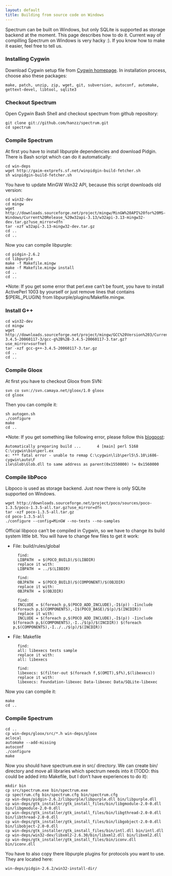 ```yaml
---
layout: default
title: Building from source code on Windows
---
```


Spectrum can be built on Windows, but only SQLite is supported as storage backend at the moment. This page describes how to do it.
Current way of compilling Spectrum on Windows is very hacky :). If you know how to make it easier, feel free to tell us.

### Installing Cygwin
Download Cygwin setup file from [Cygwin homepage](http://cygwin.com/). In installation process, choose also these packages:

	make, patch, unzip, zip, wget, git, subversion, autoconf, automake, gettext-devel, libtool, sqlite3

### Checkout Spectrum
Open Cygwin Bash Shell and checkout spectrum from github repository:

	git clone git://github.com/hanzz/spectrum.git
	cd spectrum

### Compile Spectrum
At first you have to install libpurple dependencies and download Pidgin. There is Bash script which can do it automatically:

	cd win-deps
	wget http://gaim-extprefs.sf.net/winpidgin-build-fetcher.sh
	sh winpidgin-build-fetcher.sh

You have to update MinGW Win32 API, because this script downloads old version:

	cd win32-dev
	cd mingw
	wget http://downloads.sourceforge.net/project/mingw/MinGW%20API%20for%20MS-Windows/Current%20Release_%20w32api-3.13/w32api-3.13-mingw32-dev.tar.gz?use_mirror=dfn
	tar -xzf w32api-3.13-mingw32-dev.tar.gz
	cd ..
	cd ..

Now you can compile libpurple:

	cd pidgin-2.6.2
	cd libpurple
	make -f Makefile.mingw
	make -f Makefile.mingw install
	cd ..
	cd ..

*Note: If you get some error that perl.exe can’t be fount, you have to install ActivePerl 
1003 by yourself or just remove lines that contains $(PERL_PLUGIN) from libpurple/plugins/Makefile.mingw.
	
### Install G++

	cd win32-dev
	cd mingw
	wget http://downloads.sourceforge.net/project/mingw/GCC%20Version%203/Current%20Release_%20gcc-3.4.5-20060117-3/gcc-g%2B%2B-3.4.5-20060117-3.tar.gz?use_mirror=surfnet
	tar -xzf gcc-g++-3.4.5-20060117-3.tar.gz
	cd ..
	cd ..

### Compile Gloox
At first you have to checkout Gloox from SVN:

	svn co svn://svn.camaya.net/gloox/1.0 gloox
	cd gloox

Then you can compile it:

	sh autogen.sh
	./configure
	make
	cd ..

*Note: If you get something like following error, please follow this [blogpost](http://www.heikkitoivonen.net/blog/2008/11/26/cygwin-upgrades-and-rebaseall/):

	Automatically preparing build ...       4 [main] perl 5168 C:\cygwin\bin\perl.ex
	e: *** fatal error - unable to remap C:\cygwin\lib\perl5\5.10\i686-cygwin\auto\F
	ile\Glob\Glob.dll to same address as parent(0x1550000) != 0x1560000

### Compile libPoco
Libpoco is used as storage backend. Just now there is only SQLite supported on Windows.

	wget http://downloads.sourceforge.net/project/poco/sources/poco-1.3.5/poco-1.3.5-all.tar.gz?use_mirror=dfn
	tar -xzf poco-1.3.5-all.tar.gz
	cd poco-1.3.5-all
	./configure --config=MinGW --no-tests --no-samples

Official libpoco can’t be compiled in Cygwin, so we have to change its build system little bit. You will have to change few files to get it work:

* File: build/rules/global

		find:
		LIBPATH  = $(POCO_BUILD)/$(LIBDIR)
		replace it with:
		LIBPATH  = ../$(LIBDIR)
		
		find:
		OBJPATH  = $(POCO_BUILD)/$(COMPONENT)/$(OBJDIR)
		replace it with:
		OBJPATH  = $(OBJDIR)
		
		find:
		INCLUDE = $(foreach p,$(POCO_ADD_INCLUDE),-I$(p)) -Iinclude $(foreach p,$(COMPONENTS),-I$(POCO_BASE)/$(p)/$(INCDIR))
		replace it with:
		INCLUDE = $(foreach p,$(POCO_ADD_INCLUDE),-I$(p)) -Iinclude $(foreach p,$(COMPONENTS),-I../$(p)/$(INCDIR)) $(foreach p,$(COMPONENTS),-I../../$(p)/$(INCDIR))

* File: Makefile

		find:
		all: libexecs tests sample
		replace it with:
		all: libexecs
		
		find:
		libexecs: $(filter-out $(foreach f,$(OMIT),$f%),$(libexecs))
		replace it with:
		libexecs: Foundation-libexec Data-libexec Data/SQLite-libexec

Now you can compile it:

	make
	cd ..

### Compile Spectrum

	cd ..
	cp win-deps/gloox/src/*.h win-deps/gloox
	aclocal
	automake --add-missing
	autoconf
	./configure
	make

Now you should have spectrum.exe in src/ directory. We can create bin/ directory and move all libraries which spectrum needs into it (TODO: this could be added into Makefile, but I don’t have experiences to do it):

	mkdir bin
	cp src/spectrum.exe bin/spectrum.exe
	cp spectrum.cfg bin/spectrum.cfg bin/spectrum.cfg
	cp win-deps/pidgin-2.6.2/libpurple/libpurple.dll bin/libpurple.dll
	cp win-deps/gtk_installer/gtk_install_files/bin/libgmodule-2.0-0.dll bin/libgmodule-2.0-0.dll
	cp win-deps/gtk_installer/gtk_install_files/bin/libgthread-2.0-0.dll bin/libthread-2.0-0.dll
	cp win-deps/gtk_installer/gtk_install_files/bin/libgobject-2.0-0.dll bin/libobject-2.0-0.dll
	cp win-deps/gtk_installer/gtk_install_files/bin/intl.dll bin/intl.dll
	cp win-deps/win32-dev/libxml2-2.6.30/bin/libxml2.dll bin/libxml2.dll
	cp win-deps/gtk_installer/gtk_install_files/bin/iconv.dll bin/iconv.dll

You have to also copy there libpurple plugins for protocols you want to use. They are located here:

	win-deps/pidgin-2.6.2/win32-install-dir/
